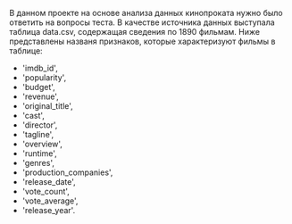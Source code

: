 В данном проекте на основе анализа данных кинопроката нужно было ответить на вопросы теста. В качестве источника данных выступала таблица data.csv, содержащая сведения по 1890 фильмам. Ниже представлены названя признаков, которые характеризуют фильмы в таблице:

- 'imdb_id', 
- 'popularity', 
- 'budget', 
- 'revenue', 
- 'original_title', 
- 'cast',
- 'director', 
- 'tagline', 
- 'overview', 
- 'runtime', 
- 'genres',
- 'production_companies', 
- 'release_date', 
- 'vote_count', 
- 'vote_average',
- 'release_year'.
